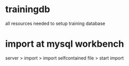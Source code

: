 # trainingdb

all resources needed to setup training database

# import at mysql workbench
server > import > import selfcontained file >  start import
